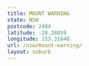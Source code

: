 ```yaml
---
title: MOUNT WARNING
state: NSW
postcode: 2484
latitude: -28.38059
longitude: 153.31648
url: /nsw/mount-warning/
layout: suburb
---
```

